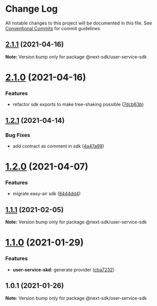 # Change Log

All notable changes to this project will be documented in this file.
See [Conventional Commits](https://conventionalcommits.org) for commit guidelines.

## [2.1.1](https://github.com/easyops-cn/next-providers/compare/@next-sdk/user-service-sdk@2.1.0...@next-sdk/user-service-sdk@2.1.1) (2021-04-16)

**Note:** Version bump only for package @next-sdk/user-service-sdk





# [2.1.0](https://github.com/easyops-cn/next-providers/compare/@next-sdk/user-service-sdk@1.2.1...@next-sdk/user-service-sdk@2.1.0) (2021-04-16)


### Features

* refactor sdk exports to make tree-shaking possible ([7dcb63b](https://github.com/easyops-cn/next-providers/commit/7dcb63bad6a7e6357c1c14ce9cf3ff9152c0c632))





## [1.2.1](https://github.com/easyops-cn/next-providers/compare/@next-sdk/user-service-sdk@1.2.0...@next-sdk/user-service-sdk@1.2.1) (2021-04-14)


### Bug Fixes

* add contract as comment in sdk ([4a47a99](https://github.com/easyops-cn/next-providers/commit/4a47a99b3ed7f3a366ba64121b71d9f27d07148d))





# [1.2.0](https://github.com/easyops-cn/next-providers/compare/@next-sdk/user-service-sdk@1.1.1...@next-sdk/user-service-sdk@1.2.0) (2021-04-07)


### Features

* migrate easy-air sdk ([8444dd4](https://github.com/easyops-cn/next-providers/commit/8444dd49781a24e06d34d1b2581299030978e1c9))





## [1.1.1](https://github.com/easyops-cn/next-providers/compare/@next-sdk/user-service-sdk@1.1.0...@next-sdk/user-service-sdk@1.1.1) (2021-02-05)

**Note:** Version bump only for package @next-sdk/user-service-sdk

# [1.1.0](https://github.com/easyops-cn/next-providers/compare/@next-sdk/user-service-sdk@1.0.1...@next-sdk/user-service-sdk@1.1.0) (2021-01-29)

### Features

- **user-service-skd:** generate provider ([cba7232](https://github.com/easyops-cn/next-providers/commit/cba7232b10fa3182b528333c69c451ab7b8c8661))

## 1.0.1 (2021-01-26)

**Note:** Version bump only for package @next-sdk/user-service-sdk
